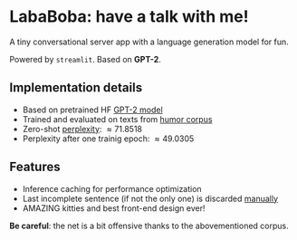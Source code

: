# LabaBoba: have a talk with me!

A tiny conversational server app with a language generation model for fun.

Powered by `streamlit`. Based on **GPT-2**.

## Implementation details
+ Based on pretrained HF [GPT-2 model](https://huggingface.co/sberbank-ai/rugpt3small_based_on_gpt2)
+ Trained and evaluated on texts from [humor corpus](https://github.com/computational-humor/humor-recognition/tree/master/data)
+ Zero-shot [perplexity](https://en.wikipedia.org/wiki/Perplexity): $\approx 71.8518$
+ Perplexity after one trainig epoch: $\approx 49.0305$

## Features
+ Inference caching for performance optimization
+ Last incomplete sentence (if not the only one) is discarded [manually](https://github.com/natasha/razdel#usage)
+ AMAZING kitties and best front-end design ever!

**Be careful**: the net is a bit offensive thanks to the abovementioned corpus.
